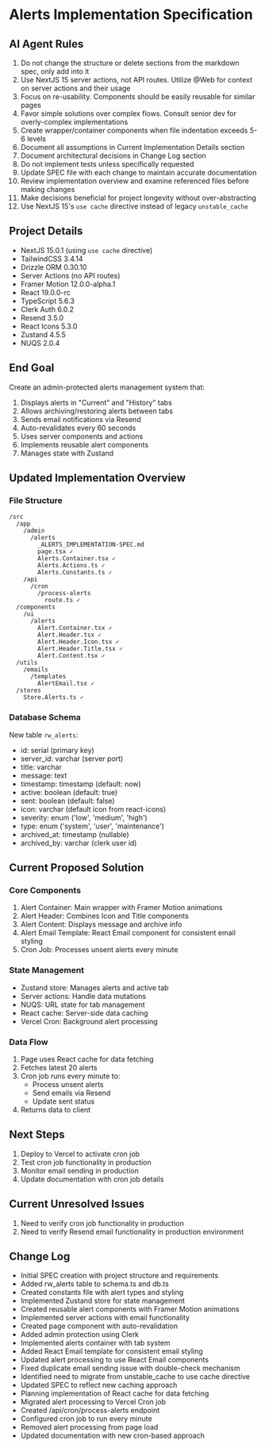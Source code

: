 # Alerts Implementation Specification

## AI Agent Rules

1. Do not change the structure or delete sections from the markdown spec, only add into it
2. Use NextJS 15 server actions, not API routes. Utilize @Web for context on server actions and their usage
3. Focus on re-usability. Components should be easily reusable for similar pages
4. Favor simple solutions over complex flows. Consult senior dev for overly-complex implementations
5. Create wrapper/container components when file indentation exceeds 5-6 levels
6. Document all assumptions in Current Implementation Details section
7. Document architectural decisions in Change Log section
8. Do not implement tests unless specifically requested
9. Update SPEC file with each change to maintain accurate documentation
10. Review implementation overview and examine referenced files before making changes
11. Make decisions beneficial for project longevity without over-abstracting
12. Use NextJS 15's `use cache` directive instead of legacy `unstable_cache`

## Project Details

-   NextJS 15.0.1 (using `use cache` directive)
-   TailwindCSS 3.4.14
-   Drizzle ORM 0.30.10
-   Server Actions (no API routes)
-   Framer Motion 12.0.0-alpha.1
-   React 19.0.0-rc
-   TypeScript 5.6.3
-   Clerk Auth 6.0.2
-   Resend 3.5.0
-   React Icons 5.3.0
-   Zustand 4.5.5
-   NUQS 2.0.4

## End Goal

Create an admin-protected alerts management system that:

1. Displays alerts in "Current" and "History" tabs
2. Allows archiving/restoring alerts between tabs
3. Sends email notifications via Resend
4. Auto-revalidates every 60 seconds
5. Uses server components and actions
6. Implements reusable alert components
7. Manages state with Zustand

## Updated Implementation Overview

### File Structure

```
/src
  /app
    /admin
      /alerts
        _ALERTS_IMPLEMENTATION-SPEC.md
        page.tsx ✓
        Alerts.Container.tsx ✓
        Alerts.Actions.ts ✓
        Alerts.Constants.ts ✓
    /api
      /cron
        /process-alerts
          route.ts ✓
  /components
    /ui
      /alerts
        Alert.Container.tsx ✓
        Alert.Header.tsx ✓
        Alert.Header.Icon.tsx ✓
        Alert.Header.Title.tsx ✓
        Alert.Content.tsx ✓
  /utils
    /emails
      /templates
        AlertEmail.tsx ✓
  /stores
    Store.Alerts.ts ✓
```

### Database Schema

New table `rw_alerts`:

-   id: serial (primary key)
-   server_id: varchar (server port)
-   title: varchar
-   message: text
-   timestamp: timestamp (default: now)
-   active: boolean (default: true)
-   sent: boolean (default: false)
-   icon: varchar (default icon from react-icons)
-   severity: enum ('low', 'medium', 'high')
-   type: enum ('system', 'user', 'maintenance')
-   archived_at: timestamp (nullable)
-   archived_by: varchar (clerk user id)

## Current Proposed Solution

### Core Components

1. Alert Container: Main wrapper with Framer Motion animations
2. Alert Header: Combines Icon and Title components
3. Alert Content: Displays message and archive info
4. Alert Email Template: React Email component for consistent email styling
5. Cron Job: Processes unsent alerts every minute

### State Management

-   Zustand store: Manages alerts and active tab
-   Server actions: Handle data mutations
-   NUQS: URL state for tab management
-   React cache: Server-side data caching
-   Vercel Cron: Background alert processing

### Data Flow

1. Page uses React cache for data fetching
2. Fetches latest 20 alerts
3. Cron job runs every minute to:
    - Process unsent alerts
    - Send emails via Resend
    - Update sent status
4. Returns data to client

## Next Steps

1. Deploy to Vercel to activate cron job
2. Test cron job functionality in production
3. Monitor email sending in production
4. Update documentation with cron job details

## Current Unresolved Issues

1. Need to verify cron job functionality in production
2. Need to verify Resend email functionality in production environment

## Change Log

-   Initial SPEC creation with project structure and requirements
-   Added rw_alerts table to schema.ts and db.ts
-   Created constants file with alert types and styling
-   Implemented Zustand store for state management
-   Created reusable alert components with Framer Motion animations
-   Implemented server actions with email functionality
-   Created page component with auto-revalidation
-   Added admin protection using Clerk
-   Implemented alerts container with tab system
-   Added React Email template for consistent email styling
-   Updated alert processing to use React Email components
-   Fixed duplicate email sending issue with double-check mechanism
-   Identified need to migrate from unstable_cache to use cache directive
-   Updated SPEC to reflect new caching approach
-   Planning implementation of React cache for data fetching
-   Migrated alert processing to Vercel Cron job
-   Created /api/cron/process-alerts endpoint
-   Configured cron job to run every minute
-   Removed alert processing from page load
-   Updated documentation with new cron-based approach

